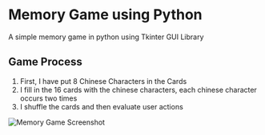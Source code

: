 <h1>Memory Game using Python</h1>
<p>
  A simple memory game in python using Tkinter GUI Library
</p>
<h2>Game Process</h2>
<ol>
  <li>First, I have put 8 Chinese Characters in the Cards</li>
  <li>I fill in the 16 cards with the chinese characters, each chinese character occurs two times</li>
  <li>I shuffle the cards and then evaluate user actions</li>
</ol>
<img  src = "memory-game-screenshot.PNG" alt = "Memory Game Screenshot">
